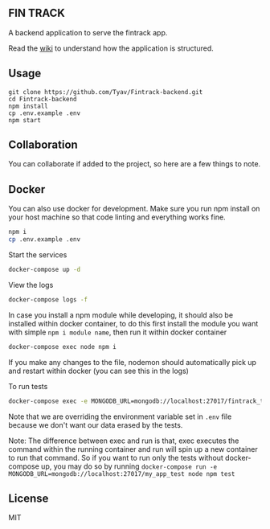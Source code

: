 
## FIN TRACK

A backend application to serve the fintrack app.

Read the [wiki](https://github.com/Tyav/Fintrack-backend/wiki) to understand how the application is structured.

## Usage

    git clone https://github.com/Tyav/Fintrack-backend.git
    cd Fintrack-backend
    npm install
    cp .env.example .env
    npm start


## Collaboration

You can collaborate if added to the project, so here are a few things to note.


## Docker

You can also use docker for development. Make sure you run npm install on your host machine so that code linting and everything works fine.

```sh
npm i
cp .env.example .env
```

Start the services

```sh
docker-compose up -d
```

View the logs

```sh
docker-compose logs -f
```

In case you install a npm module while developing, it should also be installed within docker container, to do this first install the module you want with simple `npm i module name`, then run it within docker container

```sh
docker-compose exec node npm i
```

If you make any changes to the file, nodemon should automatically pick up and restart within docker (you can see this in the logs)

To run tests

```sh
docker-compose exec -e MONGODB_URL=mongodb://localhost:27017/fintrack_test node npm test
```

Note that we are overriding the environment variable set in `.env` file because we don't want our data erased by the tests.

Note: The difference between exec and run is that, exec executes the command within the running container and run will spin up a new container to run that command. So if you want to run only the tests without docker-compose up, you may do so by running `docker-compose run -e MONGODB_URL=mongodb://localhost:27017/my_app_test node npm test`


## License

MIT

